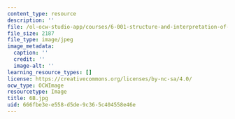 ```yaml
---
content_type: resource
description: ''
file: /ol-ocw-studio-app/courses/6-001-structure-and-interpretation-of-computer-programs-spring-2005/666fbe3ee558d5de9c365c404558e46e_6B.jpg
file_size: 2187
file_type: image/jpeg
image_metadata:
  caption: ''
  credit: ''
  image-alt: ''
learning_resource_types: []
license: https://creativecommons.org/licenses/by-nc-sa/4.0/
ocw_type: OCWImage
resourcetype: Image
title: 6B.jpg
uid: 666fbe3e-e558-d5de-9c36-5c404558e46e
---
```


